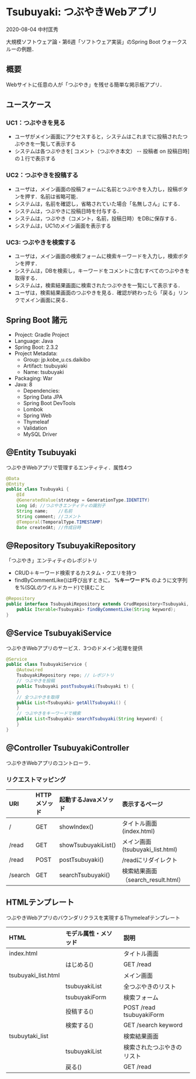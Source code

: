 # Tsubuyaki: つぶやきWebアプリ

2020-08-04 中村匡秀

大規模ソフトウェア論・第6週「ソフトウェア実装」のSpring Boot ウォークスルーの例題．

## 概要
Webサイトに任意の人が「つぶやき」を残せる簡単な掲示板アプリ．

## ユースケース

### UC1：つぶやきを見る
- ユーザがメイン画面にアクセスすると，システムはこれまでに投稿されたつぶやきを一覧して表示する
- システムは各つぶやきを[ コメント（つぶやき本文） -- 投稿者 on 投稿日時] の１行で表示する

### UC2：つぶやきを投稿する
- ユーザは，メイン画面の投稿フォームに名前とつぶやきを入力し，投稿ボタンを押す．名前は省略可能．
- システムは，名前を確認し，省略されていた場合「名無しさん」にする．
- システムは，つぶやきに投稿日時を付与する．
- システムは，つぶやき（コメント，名前，投稿日時）をDBに保存する．
- システムは，UC1のメイン画面を表示する

### UC3: つぶやきを検索する
- ユーザは，メイン画面の検索フォームに検索キーワードを入力し，検索ボタンを押す．
- システムは，DBを検索し，キーワードをコメントに含むすべてのつぶやきを取得する．
- システムは，検索結果画面に検索されたつぶやきを一覧にして表示する．
- ユーザは，検索結果画面のつぶやきを見る．確認が終わったら「戻る」リンクでメイン画面に戻る．

## Spring Boot 諸元
- Project: Gradle Project
- Language: Java
- Spring Boot: 2.3.2
- Project Metadata:
    - Group: jp.kobe_u.cs.daikibo
    - Artifact: tsubuyaki
    - Name: tsubuyaki
- Packaging: War
- Java: 8
    - Dependencies:
    - Spring Data JPA
    - Spring Boot DevTools
    - Lombok
    - Spring Web
    - Thymeleaf
    - Validation
    - MySQL Driver

## @Entity Tsubuyaki

つぶやきWebアプリで管理するエンティティ．属性4つ
```Java
@Data
@Entity
public class Tsubuyaki {
    @Id
    @GeneratedValue(strategy = GenerationType.IDENTITY)
    Long id; //つぶやきエンティティの識別子
    String name;    //名前
    String comment; //コメント
    @Temporal(TemporalType.TIMESTAMP)
    Date createdAt; //作成日時
```

## @Repository TsubuyakiRepository

「つぶやき」エンティティのレポジトリ
- CRUD＋キーワード検索するカスタム・クエリを持つ
- findByCommentLike()は呼び出すときに， __%キーワード%__  のように文字列を%(SQLのワイルドカード)で挟むこと
```Java
@Repository
public interface TsubuyakiRepository extends CrudRepository<Tsubuyaki, Long>{
    public Iterable<Tsubuyaki> findByCommentLike(String keyword);
}
```

## @Service TsubuyakiService

つぶやきWebアプリのサービス．3つのドメイン処理を提供

```Java
@Service
public class TsubuyakiService {
    @Autowired
    TsubuyakiRepository repo; // レポジトリ
    // つぶやきを投稿
    public Tsubuyaki postTsubuyaki(Tsubuyaki t) {
    }
    // 全つぶやきを取得
    public List<Tsubuyaki> getAllTsubuyaki() {
    }
    // つぶやきをキーワードで検索
    public List<Tsubuyaki> searchTsubuyaki(String keyword) {
    }
}
```

## @Controller TsubuyakiController

つぶやきWebアプリのコントローラ．

### リクエストマッピング

|URI|HTTPメソッド|起動するJavaメソッド|表示するページ|
|:--|:--|:--|:--|
|/|GET|showIndex()|タイトル画面 (index.html)|
|/read|GET|showTsubuyakiList()|メイン画面 (tsubuyaki_list.html)|
|/read|POST|postTsubuyaki()|/readにリダイレクト|
|/search|GET|searchTsubuyaki()|検索結果画面（search_result.html）|

## HTMLテンプレート

つぶやきWebアプリのバウンダリクラスを実現するThymeleafテンプレート

|HTML|モデル属性・メソッド|説明|
|:---|:--------|:---|
|index.html||タイトル画面|
||はじめる()|GET /read|
|tsubuyaki_list.html||メイン画面|
||tsubuyakiList|全つぶやきのリスト|
||tsubuyakiForm|検索フォーム|
||投稿する()|POST /read tsubuyakiForm|
||検索する()|GET /search keyword|
|tsubuytaki_list||検索結果画面|
||tsubuyakiList|検索されたつぶやきのリスト|
||戻る()|GET /read|


